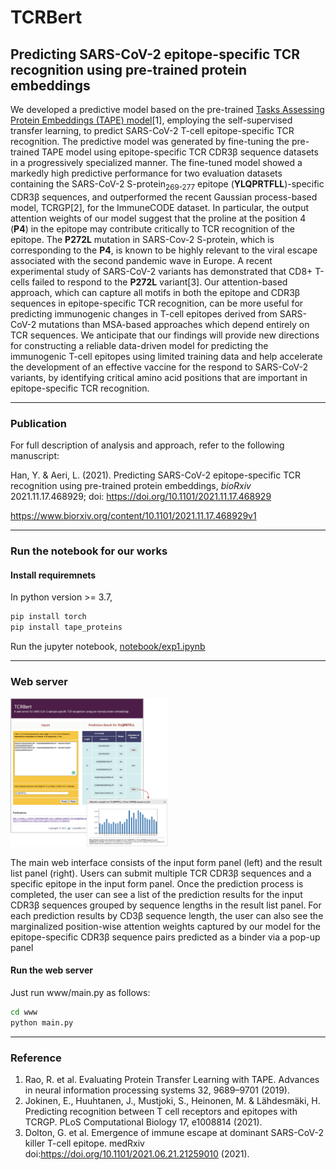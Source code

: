 # TCRBert
## Predicting SARS-CoV-2 epitope-specific TCR recognition using pre-trained protein embeddings
We developed a predictive model based on the pre-trained <a href='https://arxiv.org/abs/1906.08230'>Tasks Assessing Protein Embeddings (TAPE) model</a>[1], employing the self-supervised transfer learning, to predict SARS-CoV-2 T-cell epitope-specific TCR recognition. The predictive model was generated by fine-tuning the pre-trained TAPE model using epitope-specific TCR CDR3β sequence datasets in a progressively specialized manner. The fine-tuned model showed a markedly high predictive performance for two evaluation datasets containing the SARS-CoV-2 S-protein<sub>269-277</sub> epitope (<b>YLQPRTFLL</b>)-specific CDR3β sequences, and outperformed the recent Gaussian process-based model, TCRGP[2], for the ImmuneCODE dataset. In particular, the output attention weights of our model suggest that the proline at the position 4 (<b>P4</b>) in the epitope may contribute critically to TCR recognition of the epitope. The <b>P272L</b> mutation in SARS-Cov-2 S-protein, which is corresponding to the <b>P4</b>, is known to be highly relevant to the viral escape associated with the second pandemic wave in Europe.
A recent experimental study of SARS-CoV-2 variants has demonstrated that CD8+ T-cells failed to respond to the <b>P272L</b> variant[3]. Our attention-based approach, which can capture all motifs in both the epitope and CDR3β sequences in epitope-specific TCR recognition, can be more useful for predicting immunogenic changes in T-cell epitopes derived from SARS-CoV-2 mutations than MSA-based approaches which depend entirely on TCR sequences. We anticipate that our findings will provide new directions for constructing a reliable data-driven model for predicting the immunogenic T-cell epitopes using limited training data and help accelerate the development of an effective vaccine for the respond to SARS-CoV-2 variants, by identifying critical amino acid positions that are important in epitope-specific TCR recognition.

<hr>

### Publication
For full description of analysis and approach, refer to the following manuscript:

Han, Y. & Aeri, L. (2021). Predicting SARS-CoV-2 epitope-specific TCR recognition using pre-trained protein embeddings, _bioRxiv_ 2021.11.17.468929; doi: https://doi.org/10.1101/2021.11.17.468929

https://www.biorxiv.org/content/10.1101/2021.11.17.468929v1

<hr>

### Run the notebook for our works
#### Install requiremnets
In python version >= 3.7,
```bash
pip install torch
pip install tape_proteins

```
Run the jupyter notebook, <a href='notebook/exp1.ipynb'>notebook/exp1.ipynb</a>

<hr>

### Web server

<img src="webserver.png" width="50%">
<p>
The main web interface consists of the input form panel (left) and the result list panel (right). 
Users can submit multiple TCR CDR3β sequences and a specific epitope in the input form panel. 
Once the prediction process is completed, the user can see a list of the prediction results for the input CDR3β sequences grouped by sequence lengths in the result list panel. 
For each prediction results by CD3β sequence length, the user can also see the marginalized position-wise attention weights captured by our model for the epitope-specific CDR3β sequence pairs predicted as a binder via a pop-up panel
</p>

#### Run the web server
Just run www/main.py as follows:

```bash
cd www
python main.py
```
<hr>

### Reference
1. Rao, R. et al. Evaluating Protein Transfer Learning with TAPE. Advances in neural information processing systems 32, 9689–9701 (2019).
2. Jokinen, E., Huuhtanen, J., Mustjoki, S., Heinonen, M. & Lähdesmäki, H. Predicting recognition between T cell receptors and epitopes with TCRGP. PLoS Computational Biology 17, e1008814 (2021). 
3. Dolton, G. et al. Emergence of immune escape at dominant SARS-CoV-2 killer T-cell epitope. medRxiv doi:https://doi.org/10.1101/2021.06.21.21259010 (2021).
